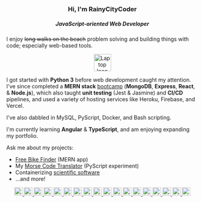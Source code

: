 <h3 align="center">Hi, I'm RainyCityCoder</h1>
<h5 align="center">JavaScript-oriented Web Developer</h3>

I enjoy ~~long walks on the beach~~ problem solving and building things with code; especially web-based tools. 

<div align="center" ><a href="https://www.freeiconspng.com/img/19526" title="Laptop icon from freeiconspng.com"><img src="https://www.freeiconspng.com/uploads/laptop-icon-26.png" width="45" alt="Laptop Icon" /></a> </div>

I got started with **Python 3** before web development caught my attention. I've since completed a **MERN stack** [bootcamp](https://www.pce.uw.edu/certificates/full-stack-development-with-javascript) (**MongoDB**, **Express**, **React**, & **Node.js**), which also taught **unit testing** (Jest & Jasmine) and **CI/CD** pipelines, and used a variety of hosting services like Heroku, Firebase, and Vercel.

I've also dabbled in MySQL, PyScript, Docker, and Bash scripting. 

I'm currently learning **Angular** & **TypeScript**, and am enjoying expanding my portfolio. 

Ask me about my projects:

- [Free Bike Finder](https://freebikefinder.vercel.app/) (MERN app)
- My [Morse Code Translator](https://rainycitycoder.github.io/pyscript-MorseTranslator/) (PyScript experiment)
- Containerizing [scientific software](https://github.com/MatsulabUW/cytosim)
- ...and more!

<p align="center"> 
  <a href="https://www.gnu.org/software/bash/" target="_blank" rel="noreferrer"> <img src="https://img.shields.io/badge/GNU%20Bash-4EAA25?style=for-the-badge&logo=GNU%20Bash&logoColor=white" alt="bash" height="22"/> </a> 
  <a href="https://getbootstrap.com" target="_blank" rel="noreferrer"> <img src="https://img.shields.io/badge/Bootstrap-563D7C?style=for-the-badge&logo=bootstrap&logoColor=white" alt="bootstrap" height="22"/> </a> 
  <a href="https://www.w3schools.com/css/" target="_blank" rel="noreferrer"> <img src="https://img.shields.io/badge/CSS3-1572B6?style=for-the-badge&logo=css3&logoColor=white" alt="css3" height="22"/> </a> 
  <a href="https://www.docker.com/" target="_blank" rel="noreferrer"> <img src="https://img.shields.io/badge/Docker-2496ED.svg?style=for-the-badge&logo=Docker&logoColor=white" alt="docker" height="22"/> </a> 
  <a href="https://expressjs.com" target="_blank" rel="noreferrer"> <img src="https://img.shields.io/badge/Express.js-404D59?style=for-the-badge" alt="express" height="22"/> </a> 
  <a href="https://www.freecodecamp.org/" target="_blank" rel="noreferrer"> <img src="https://img.shields.io/badge/freecodecamp-27273D?style=for-the-badge&logo=freecodecamp&logoColor=white" alt="docker" height="22"/> </a> 
  <a href="https://git-scm.com/" target="_blank" rel="noreferrer"> <img src="https://img.shields.io/badge/GIT-E44C30?style=for-the-badge&logo=git&logoColor=white" alt="git" height="22"/> </a> 
  <a href="https://www.w3.org/html/" target="_blank" rel="noreferrer"> <img src="https://img.shields.io/badge/HTML5-E34F26?style=for-the-badge&logo=html5&logoColor=white" alt="html5" height="22"/> </a> 
  <a href="https://jasmine.github.io" target="_blank" rel="noreferrer"> <img src="https://img.shields.io/badge/Jasmine-8A4182.svg?style=for-the-badge&logo=Jasmine&logoColor=white" alt="html5" height="22"/> </a> 
  <a href="https://developer.mozilla.org/en-US/docs/Web/JavaScript" target="_blank" rel="noreferrer"> <img src="https://img.shields.io/badge/JavaScript-F7DF1E?style=for-the-badge&logo=javascript&logoColor=black" alt="javascript" height="22"/> </a> 
  <a href="https://jestjs.io" target="_blank" rel="noreferrer"> <img src="https://img.shields.io/badge/Jest-323330?style=for-the-badge&logo=Jest&logoColor=white" alt="jest" height="22"/> </a> 
  <a href="https://www.linuxmint.com/" target="_blank" rel="noreferrer"> <img src="https://img.shields.io/badge/Linux_Mint-87CF3E?style=for-the-badge&logo=linux-mint&logoColor=white" alt="linux mint" height="22"/> </a> 
  <a href="https://www.mongodb.com/" target="_blank" rel="noreferrer"> <img src="https://img.shields.io/badge/MongoDB-4EA94B?style=for-the-badge&logo=mongodb&logoColor=white" alt="mongodb" height="22"/> </a> 
  <a href="https://nodejs.org" target="_blank" rel="noreferrer"> <img src="https://img.shields.io/badge/Node.js-43853D?style=for-the-badge&logo=node.js&logoColor=white" alt="nodejs" height="22"/> </a> 
  <a href="https://www.python.org" target="_blank" rel="noreferrer"> <img src="https://img.shields.io/badge/Python-3776AB?style=for-the-badge&logo=python&logoColor=white" alt="python" height="22"/> </a> 
  <a href="https://reactjs.org/" target="_blank" rel="noreferrer"> <img src="https://img.shields.io/badge/React-20232A?style=for-the-badge&logo=react&logoColor=61DAFB" alt="react" height="22"/> </a>  
  <a href="https://vercel.com/" target="_blank" rel="noreferrer"> <img src="https://img.shields.io/badge/Vercel-000000.svg?style=for-the-badge&logo=Vercel&logoColor=white" alt="react" height="22"/> </a> 
  <a href="https://code.visualstudio.com/" target="_blank" rel="noreferrer"> <img src="https://img.shields.io/badge/Visual%20Studio%20Code-007ACC.svg?style=for-the-badge&logo=Visual-Studio-Code&logoColor=white" alt="react" height="22"/> </a> </p>

<!---
RainyCityDiver/RainyCityDiver is a ✨ special ✨ repository because its `README.md` (this file) appears on your GitHub profile.
You can click the Preview link to take a look at your changes.
--->
